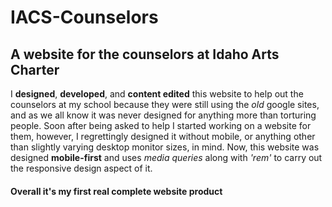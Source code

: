 # IACS-Counselors
## A website for the counselors at Idaho Arts Charter
I **designed**, **developed**, and **content edited** this website to help out the counselors at my school because they were still using the *old* google sites, and as we all know it was never designed for anything more than torturing people. Soon after being asked to help I started working on a website for them, however, I regrettingly designed it without mobile, or anything other than slightly varying desktop monitor sizes, in mind. Now, this website was designed **mobile-first** and uses *media queries* along with *'rem'* to carry out the responsive design aspect of it.

#### Overall it's my first real complete website product
